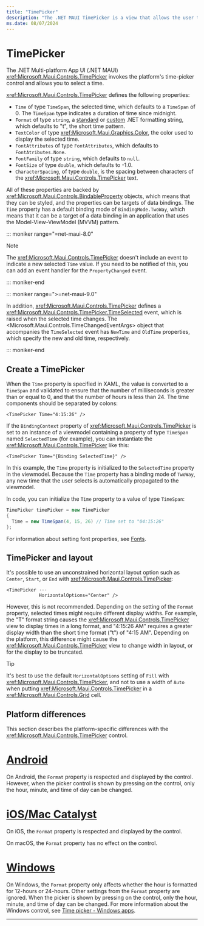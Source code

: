 ```yaml
---
title: "TimePicker"
description: "The .NET MAUI TimePicker is a view that allows the user to select a time."
ms.date: 08/07/2024
---
```


# TimePicker

The .NET Multi-platform App UI (.NET MAUI) <xref:Microsoft.Maui.Controls.TimePicker> invokes the platform's time-picker control and allows you to select a time.

<xref:Microsoft.Maui.Controls.TimePicker> defines the following properties:

- `Time` of type `TimeSpan`, the selected time, which defaults to a `TimeSpan` of 0. The `TimeSpan` type indicates a duration of time since midnight.
- `Format` of type `string`, a [standard](/dotnet/standard/base-types/standard-date-and-time-format-strings/) or [custom](/dotnet/standard/base-types/custom-date-and-time-format-strings/) .NET formatting string, which defaults to "t", the short time pattern.
- `TextColor` of type <xref:Microsoft.Maui.Graphics.Color>, the color used to display the selected time.
- `FontAttributes` of type `FontAttributes`, which defaults to `FontAtributes.None`.
- `FontFamily` of type `string`, which defaults to `null`.
- `FontSize` of type `double`, which defaults to -1.0.
- `CharacterSpacing`, of type `double`, is the spacing between characters of the <xref:Microsoft.Maui.Controls.TimePicker> text.

All of these properties are backed by <xref:Microsoft.Maui.Controls.BindableProperty> objects, which means that they can be styled, and the properties can be targets of data bindings. The `Time` property has a default binding mode of `BindingMode.TwoWay`, which means that it can be a target of a data binding in an application that uses the Model-View-ViewModel (MVVM) pattern.

::: moniker range="=net-maui-8.0"

> [!NOTE]
> The <xref:Microsoft.Maui.Controls.TimePicker> doesn't include an event to indicate a new selected `Time` value. If you need to be notified of this, you can add an event handler for the `PropertyChanged` event.

::: moniker-end

::: moniker range=">=net-maui-9.0"

In addition, <xref:Microsoft.Maui.Controls.TimePicker> defines a <xref:Microsoft.Maui.Controls.TimePicker.TimeSelected> event, which is raised when the selected time changes. The <Microsoft.Maui.Controls.TimeChangedEventArgs> object that accompanies the `TimeSelected` event has `NewTime` and `OldTime` properties, which specify the new and old time, respectively.

::: moniker-end

## Create a TimePicker

When the `Time` property is specified in XAML, the value is converted to a `TimeSpan` and validated to ensure that the number of milliseconds is greater than or equal to 0, and that the number of hours is less than 24. The time components should be separated by colons:

```xaml
<TimePicker Time="4:15:26" />
```

If the `BindingContext` property of <xref:Microsoft.Maui.Controls.TimePicker> is set to an instance of a viewmodel containing a property of type `TimeSpan` named `SelectedTime` (for example), you can instantiate the <xref:Microsoft.Maui.Controls.TimePicker> like this:

```xaml
<TimePicker Time="{Binding SelectedTime}" />
```

In this example, the `Time` property is initialized to the `SelectedTime` property in the viewmodel. Because the `Time` property has a binding mode of `TwoWay`, any new time that the user selects is automatically propagated to the viewmodel.

In code, you can initialize the `Time` property to a value of type `TimeSpan`:

```csharp
TimePicker timePicker = new TimePicker
{
  Time = new TimeSpan(4, 15, 26) // Time set to "04:15:26"
};
```

For information about setting font properties, see [Fonts](~/user-interface/fonts.md).

## TimePicker and layout

It's possible to use an unconstrained horizontal layout option such as `Center`, `Start`, or `End` with <xref:Microsoft.Maui.Controls.TimePicker>:

```xaml
<TimePicker ···
            HorizontalOptions="Center" />
```

However, this is not recommended. Depending on the setting of the `Format` property, selected times might require different display widths. For example, the "T" format string causes the <xref:Microsoft.Maui.Controls.TimePicker> view to display times in a long format, and "4:15:26 AM" requires a greater display width than the short time format ("t") of "4:15 AM". Depending on the platform, this difference might cause the <xref:Microsoft.Maui.Controls.TimePicker> view to change width in layout, or for the display to be truncated.

> [!TIP]
> It's best to use the default `HorizontalOptions` setting of `Fill` with <xref:Microsoft.Maui.Controls.TimePicker>, and not to use a width of `Auto` when putting <xref:Microsoft.Maui.Controls.TimePicker> in a <xref:Microsoft.Maui.Controls.Grid> cell.

<!--
> [!TIP]
> On Android, the <xref:Microsoft.Maui.Controls.TimePicker> dialog can be customized by overriding the `CreateTimePickerDialog` method in a custom renderer. This allows, for example, additional buttons to be added to the dialog. -->

## Platform differences

This section describes the platform-specific differences with the <xref:Microsoft.Maui.Controls.TimePicker> control.

<!-- markdownlint-disable MD025 -->
<!-- markdownlint-disable MD024 -->
# [Android](#tab/android)

On Android, the `Format` property is respected and displayed by the control. However, when the picker control is shown by pressing on the control, only the hour, minute, and time of day can be changed.

# [iOS/Mac Catalyst](#tab/macios)

On iOS, the `Format` property is respected and displayed by the control.

On macOS, the `Format` property has no effect on the control.

# [Windows](#tab/windows)

On Windows, the `Format` property only affects whether the hour is formatted for 12-hours or 24-hours. Other settings from the `Format` property are ignored. When the picker is shown by pressing on the control, only the hour, minute, and time of day can be changed. For more information about the Windows control, see [Time picker - Windows apps](/windows/apps/design/controls/time-picker).

-----
<!-- markdownlint-enable MD024 -->
<!-- markdownlint-enable MD025 -->
